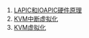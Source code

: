 1. [LAPIC和IOAPIC硬件原理](https://zhuanlan.zhihu.com/p/313725721)
2. [KVM中断虚拟化](https://blog.csdn.net/zgy666/article/details/105456569)
3. [KVM虚拟化](https://luohao-brian.gitbooks.io/interrupt-virtualization/content/)
